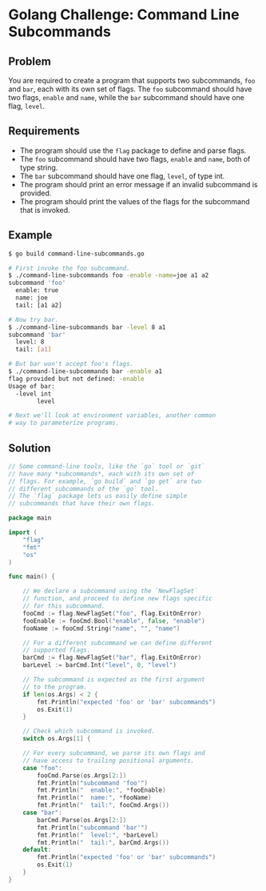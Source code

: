 # Golang Challenge: Command Line Subcommands

## Problem

You are required to create a program that supports two subcommands, `foo` and `bar`, each with its own set of flags. The `foo` subcommand should have two flags, `enable` and `name`, while the `bar` subcommand should have one flag, `level`.

## Requirements

- The program should use the `flag` package to define and parse flags.
- The `foo` subcommand should have two flags, `enable` and `name`, both of type string.
- The `bar` subcommand should have one flag, `level`, of type int.
- The program should print an error message if an invalid subcommand is provided.
- The program should print the values of the flags for the subcommand that is invoked.

## Example

```sh
$ go build command-line-subcommands.go 

# First invoke the foo subcommand.
$ ./command-line-subcommands foo -enable -name=joe a1 a2
subcommand 'foo'
  enable: true
  name: joe
  tail: [a1 a2]

# Now try bar.
$ ./command-line-subcommands bar -level 8 a1
subcommand 'bar'
  level: 8
  tail: [a1]

# But bar won't accept foo's flags.
$ ./command-line-subcommands bar -enable a1
flag provided but not defined: -enable
Usage of bar:
  -level int
    	level

# Next we'll look at environment variables, another common
# way to parameterize programs.

```

## Solution

```go
// Some command-line tools, like the `go` tool or `git`
// have many *subcommands*, each with its own set of
// flags. For example, `go build` and `go get` are two
// different subcommands of the `go` tool.
// The `flag` package lets us easily define simple
// subcommands that have their own flags.

package main

import (
	"flag"
	"fmt"
	"os"
)

func main() {

	// We declare a subcommand using the `NewFlagSet`
	// function, and proceed to define new flags specific
	// for this subcommand.
	fooCmd := flag.NewFlagSet("foo", flag.ExitOnError)
	fooEnable := fooCmd.Bool("enable", false, "enable")
	fooName := fooCmd.String("name", "", "name")

	// For a different subcommand we can define different
	// supported flags.
	barCmd := flag.NewFlagSet("bar", flag.ExitOnError)
	barLevel := barCmd.Int("level", 0, "level")

	// The subcommand is expected as the first argument
	// to the program.
	if len(os.Args) < 2 {
		fmt.Println("expected 'foo' or 'bar' subcommands")
		os.Exit(1)
	}

	// Check which subcommand is invoked.
	switch os.Args[1] {

	// For every subcommand, we parse its own flags and
	// have access to trailing positional arguments.
	case "foo":
		fooCmd.Parse(os.Args[2:])
		fmt.Println("subcommand 'foo'")
		fmt.Println("  enable:", *fooEnable)
		fmt.Println("  name:", *fooName)
		fmt.Println("  tail:", fooCmd.Args())
	case "bar":
		barCmd.Parse(os.Args[2:])
		fmt.Println("subcommand 'bar'")
		fmt.Println("  level:", *barLevel)
		fmt.Println("  tail:", barCmd.Args())
	default:
		fmt.Println("expected 'foo' or 'bar' subcommands")
		os.Exit(1)
	}
}

```